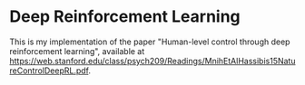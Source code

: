 # Deep Reinforcement Learning

This is my implementation of the paper "Human-level control through deep reinforcement learning", available at https://web.stanford.edu/class/psych209/Readings/MnihEtAlHassibis15NatureControlDeepRL.pdf.
